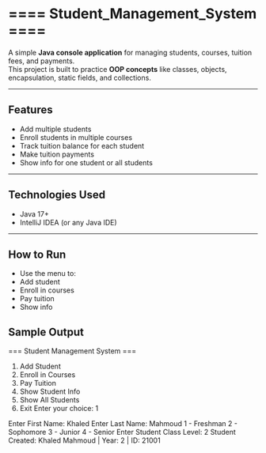 # ==== Student_Management_System ====

A simple **Java console application** for managing students, courses, tuition fees, and payments.  
This project is built to practice **OOP concepts** like classes, objects, encapsulation, static fields, and collections.

---

##  Features
- Add multiple students
- Enroll students in multiple courses
- Track tuition balance for each student
- Make tuition payments
- Show info for one student or all students

---

## Technologies Used
- Java 17+  
- IntelliJ IDEA (or any Java IDE)  

---

##  How to Run
- Use the menu to:
- Add student
- Enroll in courses
- Pay tuition
- Show info

## Sample Output
=== Student Management System ===
1. Add Student
2. Enroll in Courses
3. Pay Tuition
4. Show Student Info
5. Show All Students
0. Exit
Enter your choice: 1

Enter First Name: Khaled
Enter Last Name: Mahmoud
1 - Freshman 
2 - Sophomore 
3 - Junior 
4 - Senior
Enter Student Class Level: 2
Student Created: Khaled Mahmoud | Year: 2 | ID: 21001
